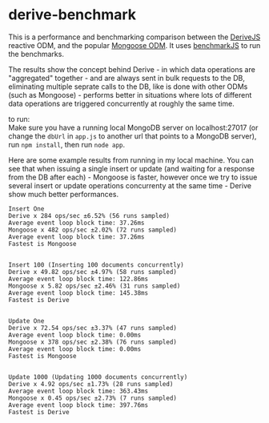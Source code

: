 # derive-benchmark
This is a performance and benchmarking comparison between the [DeriveJS](https://www.npmjs.com/package/derivejs) reactive ODM, and the popular [Mongoose ODM](https://www.npmjs.com/package/mongoose). It uses [benchmarkJS](https://benchmarkjs.com/) to run the benchmarks.

The results show the concept behind Derive - in which data operations are "aggregated" together - and are always sent in bulk requests to the DB, eliminating 
multiple seprate calls to the DB, like is done with other ODMs (such as Mongoose) - performs better in situations where lots of different data operations are 
triggered concurrently at roughly the same time.

to run: <br>
Make sure you have a running local MongoDB server on localhost:27017 (or change the `dbUrl` in `app.js` to another url that points to a MongoDB server), <br>
run `npm install`, then run `node app`.

Here are some example results from running in my local machine. You can see that when issuing a single insert or update (and waiting for a response from the DB after each) - Mongoose is faster, however once we try to issue several insert or update operations concurrenty at the same time - Derive show much better performances.

```
Insert One
Derive x 284 ops/sec ±6.52% (56 runs sampled)
Average event loop block time: 37.26ms
Mongoose x 482 ops/sec ±2.02% (72 runs sampled)
Average event loop block time: 37.26ms
Fastest is Mongoose


Insert 100 (Inserting 100 documents concurrently)
Derive x 49.82 ops/sec ±4.97% (58 runs sampled)
Average event loop block time: 122.86ms
Mongoose x 5.82 ops/sec ±2.46% (31 runs sampled)
Average event loop block time: 145.38ms
Fastest is Derive


Update One
Derive x 72.54 ops/sec ±3.37% (47 runs sampled)
Average event loop block time: 0.00ms
Mongoose x 378 ops/sec ±2.38% (76 runs sampled)
Average event loop block time: 0.00ms
Fastest is Mongoose


Update 1000 (Updating 1000 documents concurrently)
Derive x 4.92 ops/sec ±1.73% (28 runs sampled)
Average event loop block time: 363.43ms
Mongoose x 0.45 ops/sec ±2.73% (7 runs sampled)
Average event loop block time: 397.76ms
Fastest is Derive
```
